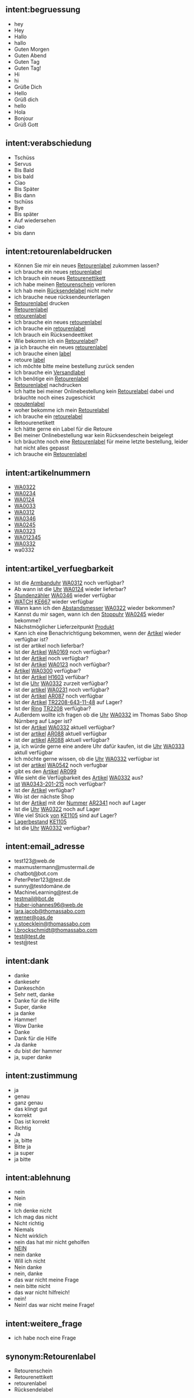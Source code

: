 ## intent:begruessung
- hey
- Hey
- Hallo
- hallo
- Guten Morgen
- Guten Abend
- Guten Tag
- Guten Tag!
- Hi
- hi
- Grüße Dich
- Hello
- Grüß dich
- hello
- Hola
- Bonjour
- Grüß Gott

## intent:verabschiedung
- Tschüss
- Servus
- Bis Bald
- bis bald
- Ciao
- Bis Später
- Bis dann
- tschüss
- Bye
- Bis später
- Auf wiedersehen
- ciao
- bis dann

## intent:retourenlabeldrucken
- Können Sie mir ein neues [Retourenlabel](label) zukommen lassen?
- ich brauche ein neues [retourenlabel](label:Retourenlabel)
- Ich brauch ein neues [Retourenettikett](label:Retourenlabel)
- ich habe meinen [Retourenschein](label:Retourenlabel) verloren
- Ich hab mein [Rücksendelabel](label:Retourenlabel) nicht mehr
- ich brauche neue rücksendeunterlagen
- [Retourenlabel](label) drucken
- [Retourenlabel](label)
- [retourenlabel](label:Retourenlabel)
- Ich brauche ein neues [retourenlabel](label:Retourenlabel)
- ich brauche ein [retourenlabel](label:Retourenlabel)
- Ich brauch ein Rücksendeettiket
- Wie bekomm ich ein [Retourelabel](label)?
- ja ich brauche ein neues [retourenlabel](label:Retourenlabel)
- ich brauche einen [label](label)
- retoure [label](label)
- ich möchte bitte meine bestellung zurück senden
- Ich brauche ein [Versandlabel](label)
- Ich benötige ein [Retourenlabel](label)
- [Retourenlabel](label) nachdrucken
- Ich hatte bei meiner Onlinebestellung kein [Retourelabel](label) dabei und bräuchte noch eines zugeschickt
- [reoutenlabel](label)
- woher bekomme ich mein [Retourelabel](label)
- ich brauche ein [retourelabel](label)
- Retoourenetikett
- Ich hätte gerne ein Label für die Retoure
- Bei meiner Onlinebestellung war kein Rücksendeschein beigelegt
- Ich bräuchte noch eine [Retourenlabel](label) für meine letzte bestellung, leider hat nicht alles gepasst
- ich brauche ein [Retourenlabel](label)

## intent:artikelnummern
- [WA0322](artikel)
- [WA0234](artikel)
- [WA0124](artikel)
- [WA0033](artikel)
- [WA0312](artikel)
- [WA0346](artikel)
- [WA0245](artikel)
- [WA0323](artikel)
- [WA012345](artikel)
- [WA0332](artikel)
- wa0332

## intent:artikel_verfuegbarkeit
- Ist die [Armbanduhr](artikelbezeichnung) [WA0312](artikel) noch verfügbar?
- Ab wann ist die [Uhr](artikelbezeichnung) [WA0124](artikel) wieder lieferbar?
- [Stundenzähler](artikelbezeichnung) [WA0346](artikel) wieder verfügbar
- [WATCH](artikelbezeichnung) [KE667](artikel) wieder verfügbar
- Wann kann ich den [Abstandsmesser](artikelbezeichnung) [WA0322](artikel) wieder bekommen?
- Kannst du mir sagen, wann ich den [Stoppuhr](artikelbezeichnung) [WA0245](artikel) wieder bekomme?
- Nächstmöglicher Lieferzeitpunkt [Produkt](artikelbezeichnung)
- Kann ich eine Benachrichtigung bekommen, wenn der [Artikel](artikelbezeichnung) wieder verfügbar ist?
- ist der artikel noch lieferbar?
- Ist der [Artikel](artikelbezeichnung) [WA0169](artikel) noch verfügbar?
- Ist der [Artikel](artikelbezeichnung) noch verfügbar?
- Ist der [Artikel](artikelbezeichnung) [WA0123](artikel) noch verfügbar?
- [Artikel](artikelbezeichnung) [WA0300](artikel) verfügbar?
- Ist der [Artikel](artikelbezeichnung) [H1603](artikel) verfübar?
- Ist die [Uhr](artikelbezeichnung) [WA0332](artikel) zurzeit verfügbar?
- ist der [artikel](artikelbezeichnung) [WA0231](artikel) noch verfügbar?
- ist der [Artikel](artikelbezeichnung) [AR087](artikel) noch verfügbar
- Ist der [Artikel](artikelbezeichnung) [TR2208-643-11-48](artikel) auf Lager?
- Ist der [Ring](artikelbezeichnung) [TR2208](artikel) verfügbar?
- Außerdem wollte ich fragen ob die [Uhr](artikelbezeichnung) [WA0332](artikel) im Thomas Sabo Shop Nürnberg auf Lager ist?
- Ist der [Artikel](artikelbezeichnung) [WA0332](artikel) aktuell verfügbar?
- ist der [artikel](artikelbezeichnung) [AR088](artikel) aktuell verfügbar
- ist der [artikel](artikelbezeichnung) [AR088](artikel) aktuell verfügbar?
- ja, ich würde gerne eine andere Uhr dafür kaufen, ist die [Uhr](artikelbezeichnung) [WA0333](artikel) aktull verfügbar
- Ich möchte gerne wissen, ob die [Uhr](artikelbezeichnung) [WA0332](artikel) verfügbar ist
- ist der [artikel](artikelbezeichnung) [WA0542](artikel) noch verfugbar
- gibt es den [Artikel](artikelbezeichnung) [AR099](artikel)
- Wie sieht die Verfügbarkeit des [Artikel](artikelbezeichnung) [WA0332](artikel) aus?
- [ist](artikelbezeichnung) [WA0343-201-215](artikel) noch verfügbar?
- Ist der [Artikel](artikelbezeichnung) verfügbar?
- Wo ist der nächste Shop
- Ist der [Artikel](artikelbezeichnung) mit der [Nummer](artikelbezeichnung) [AR2341](artikel) noch auf Lager
- Ist die [Uhr](artikelbezeichnung) [WA0322](artikel) noch auf Lager
- Wie viel Stück [von](artikelbezeichnung) [KE1105](artikel) sind auf Lager?
- [Lagerbestand](artikelbezeichnung) [KE1105](artikel)
- Ist die [Uhr](artikelbezeichnung) [WA0332](artikel) verfügbar?

## intent:email_adresse
- test123[@](mail)web.de
- maxmustermann[@](mail)mustermail.de
- chatbot[@](mail)bot.com
- PeterPeter123[@](mail)test.de
- sunny[@](mail)testdomäne.de
- MachineLearning[@](mail)test.de
- testmail@bot.de
- Huber-johannes96@web.de
- lara.jacob@thomassabo.com
- werner@oas.de
- y.stoecklein@thomassabo.com
- l.brockschmidt@thomassabo.com
- test@test.de
- test@test

## intent:dank
- danke
- dankesehr
- Dankeschön
- Sehr nett, danke
- Danke für die Hilfe
- Super, danke
- ja danke
- Hammer!
- Wow Danke
- Danke
- Dank für die Hilfe
- Ja danke
- du bist der hammer
- ja, super danke

## intent:zustimmung
- ja
- genau
- ganz genau
- das klingt gut
- korrekt
- Das ist korrekt
- Richtig
- Ja
- ja, bitte
- Bitte ja
- ja super
- ja bitte

## intent:ablehnung
- nein
- Nein
- nie
- Ich denke nicht
- Ich mag das nicht
- Nicht richtig
- Niemals
- Nicht wirklich
- nein das hat mir nicht geholfen
- [NEIN](artikel)
- nein danke
- Will ich nicht
- Nein danke
- nein, danke
- das war nicht meine Frage
- nein bitte nicht
- das war nicht hilfreich!
- nein!
- Nein! das war nicht meine Frage!

## intent:weitere_frage
- ich habe noch eine Frage

## synonym:Retourenlabel
- Retourenschein
- Retourenettikett
- retourenlabel
- Rücksendelabel
